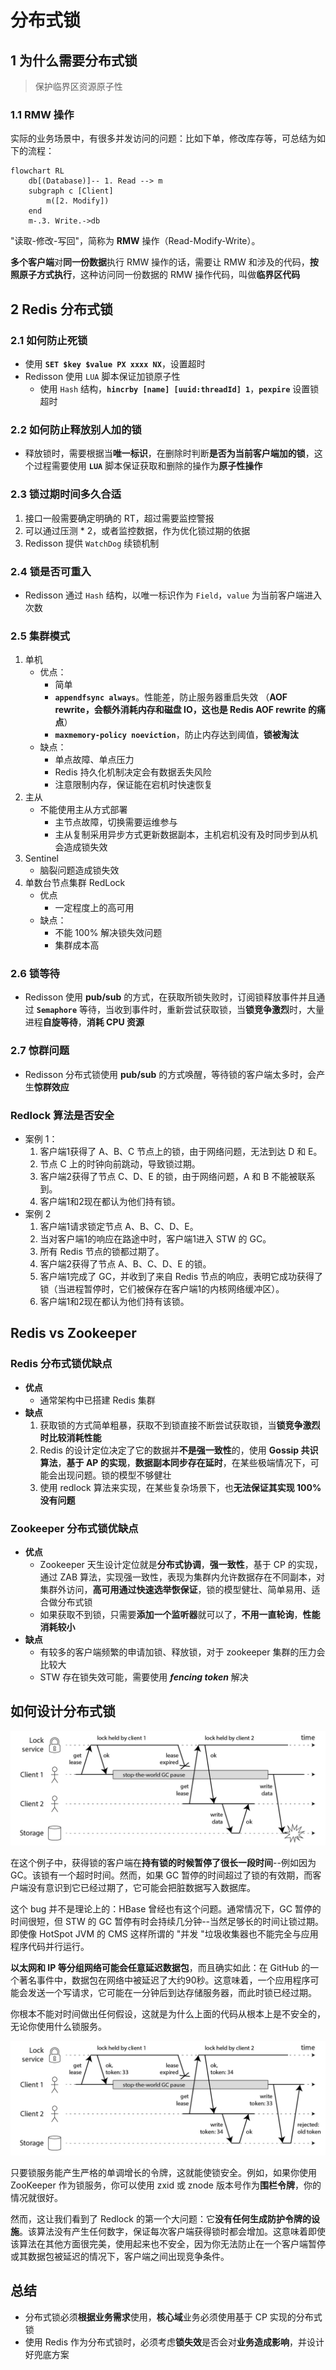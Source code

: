 # 分布式锁

## 1 为什么需要分布式锁

> 保护临界区资源原子性

### 1.1 RMW 操作

 实际的业务场景中，有很多并发访问的问题：比如下单，修改库存等，可总结为如下的流程：

```mermaid
flowchart RL
    db[(Database)]-- 1. Read --> m
    subgraph c [Client]
        m([2. Modify])
    end
    m-.3. Write.->db
```

"读取-修改-写回"，简称为 **RMW** 操作（Read-Modify-Write）。

**多个客户端**对**同一份数据**执行 RMW 操作的话，需要让 RMW 和涉及的代码，**按照原子方式执行**，这种访问同一份数据的 RMW 操作代码，叫做**临界区代码**

## 2 Redis 分布式锁

### 2.1 如何防止死锁

- 使用 **`SET $key $value PX xxxx NX`**，设置超时
- Redisson 使用 `LUA` 脚本保证加锁原子性
  - 使用 `Hash` 结构，**`hincrby [name] [uuid:threadId] 1`**，**`pexpire`** 设置锁超时

### 2.2 如何防止释放别人加的锁

- 释放锁时，需要根据当**唯一标识**，在删除时判断**是否为当前客户端加的锁**，这个过程需要使用 **`LUA`** 脚本保证获取和删除的操作为**原子性操作**

### 2.3 锁过期时间多久合适

1. 接口一般需要确定明确的 RT，超过需要监控警报
2. 可以通过压测 \* 2，或者监控数据，作为优化锁过期的依据
3. Redisson 提供 `WatchDog` 续锁机制

### 2.4 锁是否可重入

- Redisson 通过 `Hash` 结构，以唯一标识作为 `Field`，`value` 为当前客户端进入次数

### 2.5 集群模式

1. 单机
    - 优点：
        - 简单
        - **`appendfsync always`**。性能差，防止服务器重启失效 （**AOF rewrite，会额外消耗内存和磁盘 IO，这也是 Redis AOF rewrite 的痛点**）
        - **`maxmemory-policy noeviction`**，防止内存达到阈值，**锁被淘汰**
    - 缺点：
        - 单点故障、单点压力
        - Redis 持久化机制决定会有数据丢失风险
        - 注意限制内存，保证能在宕机时快速恢复
2. 主从
    - 不能使用主从方式部署
        - 主节点故障，切换需要运维参与
        - 主从复制采用异步方式更新数据副本，主机宕机没有及时同步到从机会造成锁失效
3. Sentinel
   - 脑裂问题造成锁失效
4. 单数台节点集群 RedLock
    - 优点
        - 一定程度上的高可用
    - 缺点：
        - 不能 100% 解决锁失效问题
        - 集群成本高

### 2.6 锁等待

- Redisson 使用 **pub/sub** 的方式，在获取所锁失败时，订阅锁释放事件并且通过 **`Semaphore`** 等待，当收到事件时，重新尝试获取锁，当**锁竞争激烈**时，大量进程**自旋等待**，**消耗 CPU 资源**

### 2.7 惊群问题

- Redisson 分布式锁使用 **pub/sub** 的方式唤醒，等待锁的客户端太多时，会产生**惊群效应**

### Redlock 算法是否安全

- 案例 1：
     1. 客户端1获得了 A、B、C 节点上的锁，由于网络问题，无法到达 D 和 E。
     2. 节点 C 上的时钟向前跳动，导致锁过期。
     3. 客户端2获得了节点 C、D、E 的锁，由于网络问题，A 和 B 不能被联系到。
     4. 客户端1和2现在都认为他们持有锁。
- 案例 2
    1. 客户端1请求锁定节点 A、B、C、D、E。
    2. 当对客户端1的响应在路途中时，客户端1进入 STW 的 GC。
    3. 所有 Redis 节点的锁都过期了。
    4. 客户端2获得了节点 A、B、C、D、E 的锁。
    5. 客户端1完成了 GC，并收到了来自 Redis 节点的响应，表明它成功获得了锁（当进程暂停时，它们被保存在客户端1的内核网络缓冲区）。
    6. 客户端1和2现在都认为他们持有该锁。

## Redis vs Zookeeper

### Redis 分布式锁优缺点

- **优点**
  - 通常架构中已搭建 Redis 集群
- **缺点**
    1. 获取锁的方式简单粗暴，获取不到锁直接不断尝试获取锁，当**锁竞争激烈时比较消耗性能**
    2. Redis 的设计定位决定了它的数据并**不是强一致性**的，使用 **Gossip 共识算法**，**基于 AP 的实现**，**数据副本同步存在延时**，在某些极端情况下，可能会出现问题。锁的模型不够健壮
    3. 使用 redlock 算法来实现，在某些复杂场景下，也**无法保证其实现 100%没有问题**

### Zookeeper 分布式锁优缺点

- **优点**
  - Zookeeper 天生设计定位就是**分布式协调**，**强一致性**，基于 CP 的实现，通过 ZAB 算法，实现强一致性，表现为集群内允许数据存在不同副本，对集群外访问，**高可用通过快速选举恢保证**，锁的模型健壮、简单易用、适合做分布式锁
  - 如果获取不到锁，只需要**添加一个监听器**就可以了，**不用一直轮询**，**性能消耗较小**
- **缺点**
  - 有较多的客户端频繁的申请加锁、释放锁，对于 zookeeper 集群的压力会比较大
  - STW 存在锁失效可能，需要使用 ***fencing token*** 解决

## 如何设计分布式锁

![unsafe-lock](images/unsafe-lock.png)

在这个例子中，获得锁的客户端在**持有锁的时候暂停了很长一段时间**--例如因为 GC。该锁有一个超时时间。然而，如果 GC 暂停的时间超过了锁的有效期，而客户端没有意识到它已经过期了，它可能会把脏数据写入数据库。

这个 bug 并不是理论上的：HBase 曾经也有这个问题。通常情况下，GC 暂停的时间很短，但 STW 的 GC 暂停有时会持续几分钟--当然足够长的时间让锁过期。即使像 HotSpot JVM 的 CMS 这样所谓的 "并发 "垃圾收集器也不能完全与应用程序代码并行运行。

**以太网和 IP 等分组网络可能会任意延迟数据包**，而且确实如此：在 GitHub 的一个著名事件中，数据包在网络中被延迟了大约90秒。这意味着，一个应用程序可能会发送一个写请求，它可能在一分钟后到达存储服务器，而此时锁已经过期。

你根本不能对时间做出任何假设，这就是为什么上面的代码从根本上是不安全的，无论你使用什么锁服务。

![fencing-tokens](images/fencing-tokens.png)

只要锁服务能产生严格的单调增长的令牌，这就能使锁安全。例如，如果你使用 ZooKeeper 作为锁服务，你可以使用 zxid 或 znode 版本号作为**围栏令牌**，你的情况就很好。

然而，这让我们看到了 Redlock 的第一个大问题：它**没有任何生成防护令牌的设施**。该算法没有产生任何数字，保证每次客户端获得锁时都会增加。这意味着即使该算法在其他方面很完美，使用起来也不安全，因为你无法防止在一个客户端暂停或其数据包被延迟的情况下，客户端之间出现竞争条件。

## 总结

- 分布式锁必须**根据业务需求**使用，**核心域**业务必须使用基于 CP 实现的分布式锁
- 使用 Redis 作为分布式锁时，必须考虑**锁失效**是否会对**业务造成影响**，并设计好兜底方案
